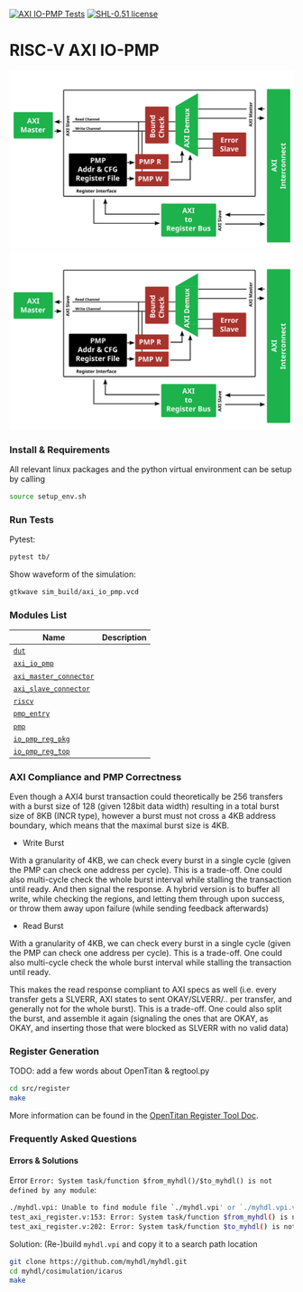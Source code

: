 [![AXI IO-PMP Tests](https://github.com/andreaskuster/axi-io-pmp/actions/workflows/main.yml/badge.svg)](https://github.com/andreaskuster/axi-io-pmp/actions/workflows/main.yml)
[![SHL-0.51 license](https://img.shields.io/badge/license-SHL--0.51-green)](LICENSE) 

# RISC-V AXI IO-PMP 
![AXI IO-PMP](./media/axi_io_pmp_web.svg)
<img src="./media/axi_io_pmp_web.svg">

### Install & Requirements
All relevant linux packages and the python virtual environment can be setup by calling
```bash
source setup_env.sh
```

### Run Tests
Pytest:
```bash
pytest tb/
```

Show waveform of the simulation:
```bash
gtkwave sim_build/axi_io_pmp.vcd
```


### Modules List

| Name                                                            | Description |
|-----------------------------------------------------------------|-------------|
| [`dut`](src/dut.sv)                                             |             |
| [`axi_io_pmp`](src/axi_io_pmp.sv)                               |             |
| [`axi_master_connector`](src/connector/axi_master_connector.sv) |             |
| [`axi_slave_connector`](src/connector/axi_slave_connector.sv)   |             |
| [`riscv`](src/pmp/include/riscv.sv)                             |             |
| [`pmp_entry`](src/pmp/pmp_entry.sv)                             |             |
| [`pmp`](src/pmp/pmp.sv)                                         |             |
| [`io_pmp_reg_pkg`](src/register/io_pmp_reg_pkg.sv)              |             |
| [`io_pmp_reg_top`](src/register/io_pmp_reg_top.sv)              |             |


### AXI Compliance and PMP Correctness

Even though a AXI4 burst transaction could theoretically be 256 transfers with a burst size of 128 (given 128bit data width) resulting in a total burst size of 8KB (INCR type), however a burst must not cross a 4KB address boundary, which means that the maximal burst size is 4KB. 

- Write Burst

With a granularity of 4KB, we can check every burst in a single cycle (given the PMP can check one address per cycle). This is a trade-off. One could also multi-cycle check the whole burst interval while stalling the transaction until ready. And then signal the response. A hybrid version is to buffer all write, while checking the regions, and letting them through upon success, or throw them away upon failure (while sending feedback afterwards)

- Read Burst

With a granularity of 4KB, we can check every burst in a single cycle (given the PMP can check one address per cycle). This is a trade-off. One could also multi-cycle check the whole burst interval while stalling the transaction until ready.

This makes the read response compliant to AXI specs as well (i.e. every transfer gets a SLVERR, AXI states to sent OKAY/SLVERR/.. per transfer, and generally not for the whole burst). This is a trade-off. One could also split the burst, and assemble it again (signaling the ones that are OKAY, as OKAY, and inserting those that were blocked as SLVERR with no valid data)



### Register Generation
TODO: add a few words about OpenTitan & regtool.py

```bash
cd src/register
make
```

More information can be found in the [OpenTitan Register Tool Doc](https://docs.opentitan.org/doc/rm/register_tool/).


### Frequently Asked Questions

#### Errors & Solutions

Error `Error: System task/function $from_myhdl()/$to_myhdl() is not defined by any module`: 
```bash
./myhdl.vpi: Unable to find module file `./myhdl.vpi' or `./myhdl.vpi.vpl.vpi'.
test_axi_register.v:153: Error: System task/function $from_myhdl() is not defined by any module.
test_axi_register.v:202: Error: System task/function $to_myhdl() is not defined by any module.
```

Solution: (Re-)build `myhdl.vpi` and copy it to a search path location
```bash
git clone https://github.com/myhdl/myhdl.git
cd myhdl/cosimulation/icarus
make
```
